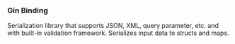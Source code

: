 ### Gin Binding
Serialization library that supports JSON, XML, query parameter, etc. and with built-in validation framework. Serializes input data to structs and maps.
